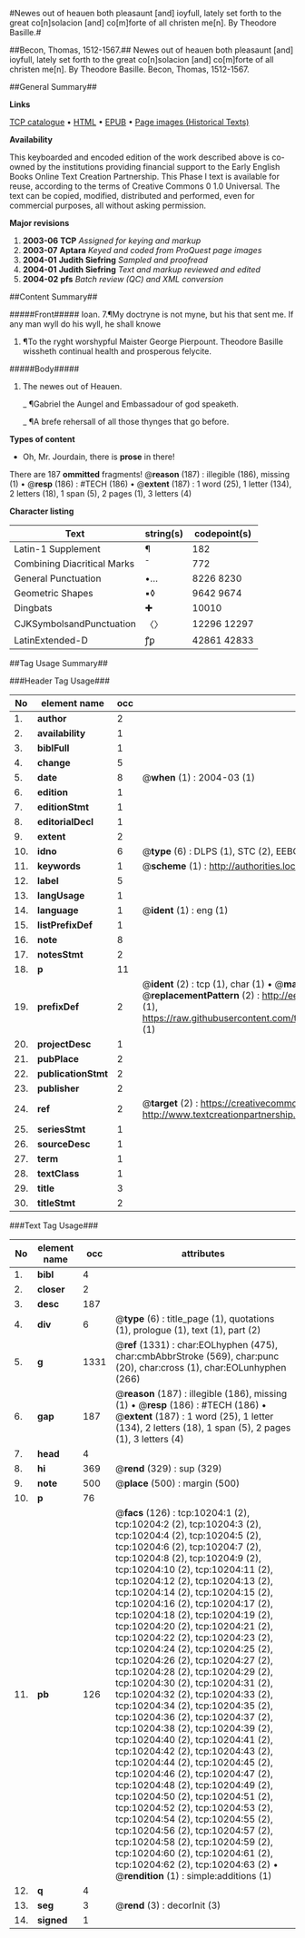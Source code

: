 #Newes out of heauen both pleasaunt [and] ioyfull, lately set forth to the great co[n]solacion [and] co[m]forte of all christen me[n]. By Theodore Basille.#

##Becon, Thomas, 1512-1567.##
Newes out of heauen both pleasaunt [and] ioyfull, lately set forth to the great co[n]solacion [and] co[m]forte of all christen me[n]. By Theodore Basille.
Becon, Thomas, 1512-1567.

##General Summary##

**Links**

[TCP catalogue](http://www.ota.ox.ac.uk/tcp/)  • 
[HTML](http://tei.it.ox.ac.uk/tcp/Texts-HTML/free/A06/A06966.html)  • 
[EPUB](http://tei.it.ox.ac.uk/tcp/Texts-EPUB/free/A06/A06966.epub) • 
[Page images (Historical Texts)](https://data.historicaltexts.jisc.ac.uk/view?pubId=eebo-99845312e&pageId=eebo-99845312e-10204-1)

**Availability**

This keyboarded and encoded edition of the
	       work described above is co-owned by the institutions
	       providing financial support to the Early English Books
	       Online Text Creation Partnership. This Phase I text is
	       available for reuse, according to the terms of Creative
	       Commons 0 1.0 Universal. The text can be copied,
	       modified, distributed and performed, even for
	       commercial purposes, all without asking permission.

**Major revisions**

1. __2003-06__ __TCP__ *Assigned for keying and markup*
1. __2003-07__ __Aptara__ *Keyed and coded from ProQuest page images*
1. __2004-01__ __Judith Siefring__ *Sampled and proofread*
1. __2004-01__ __Judith Siefring__ *Text and markup reviewed and edited*
1. __2004-02__ __pfs__ *Batch review (QC) and XML conversion*

##Content Summary##

#####Front#####
Ioan. 7.¶My doctryne is not myne, but his that sent me. If
any man wyll do his wyll, he shall knowe 
1. ¶To the ryght worshypful
Maister George Pierpount.
Theodore Basille wissheth
continual health and
prosperous felycite.

#####Body#####

1. The newes out of
Heauen.

    _ ¶Gabriel the Aungel and Embassadour
of god speaketh.

    _ ¶A brefe rehersall of all those
thynges that go
before.

**Types of content**

  * Oh, Mr. Jourdain, there is **prose** in there!

There are 187 **ommitted** fragments! 
 @__reason__ (187) : illegible (186), missing (1)  •  @__resp__ (186) : #TECH (186)  •  @__extent__ (187) : 1 word (25), 1 letter (134), 2 letters (18), 1 span (5), 2 pages (1), 3 letters (4)

**Character listing**


|Text|string(s)|codepoint(s)|
|---|---|---|
|Latin-1 Supplement|¶|182|
|Combining             Diacritical Marks|̄|772|
|General Punctuation|•…|8226 8230|
|Geometric Shapes|▪◊|9642 9674|
|Dingbats|✚|10010|
|CJKSymbolsandPunctuation|〈〉|12296 12297|
|LatinExtended-D|ꝭꝑ|42861 42833|

##Tag Usage Summary##

###Header Tag Usage###

|No|element name|occ|attributes|
|---|---|---|---|
|1.|__author__|2||
|2.|__availability__|1||
|3.|__biblFull__|1||
|4.|__change__|5||
|5.|__date__|8| @__when__ (1) : 2004-03 (1)|
|6.|__edition__|1||
|7.|__editionStmt__|1||
|8.|__editorialDecl__|1||
|9.|__extent__|2||
|10.|__idno__|6| @__type__ (6) : DLPS (1), STC (2), EEBO-CITATION (1), PROQUEST (1), VID (1)|
|11.|__keywords__|1| @__scheme__ (1) : http://authorities.loc.gov/ (1)|
|12.|__label__|5||
|13.|__langUsage__|1||
|14.|__language__|1| @__ident__ (1) : eng (1)|
|15.|__listPrefixDef__|1||
|16.|__note__|8||
|17.|__notesStmt__|2||
|18.|__p__|11||
|19.|__prefixDef__|2| @__ident__ (2) : tcp (1), char (1)  •  @__matchPattern__ (2) : ([0-9\-]+):([0-9IVX]+) (1), (.+) (1)  •  @__replacementPattern__ (2) : http://eebo.chadwyck.com/downloadtiff?vid=$1&page=$2 (1), https://raw.githubusercontent.com/textcreationpartnership/Texts/master/tcpchars.xml#$1 (1)|
|20.|__projectDesc__|1||
|21.|__pubPlace__|2||
|22.|__publicationStmt__|2||
|23.|__publisher__|2||
|24.|__ref__|2| @__target__ (2) : https://creativecommons.org/publicdomain/zero/1.0/ (1), http://www.textcreationpartnership.org/docs/. (1)|
|25.|__seriesStmt__|1||
|26.|__sourceDesc__|1||
|27.|__term__|1||
|28.|__textClass__|1||
|29.|__title__|3||
|30.|__titleStmt__|2||


###Text Tag Usage###

|No|element name|occ|attributes|
|---|---|---|---|
|1.|__bibl__|4||
|2.|__closer__|2||
|3.|__desc__|187||
|4.|__div__|6| @__type__ (6) : title_page (1), quotations (1), prologue (1), text (1), part (2)|
|5.|__g__|1331| @__ref__ (1331) : char:EOLhyphen (475), char:cmbAbbrStroke (569), char:punc (20), char:cross (1), char:EOLunhyphen (266)|
|6.|__gap__|187| @__reason__ (187) : illegible (186), missing (1)  •  @__resp__ (186) : #TECH (186)  •  @__extent__ (187) : 1 word (25), 1 letter (134), 2 letters (18), 1 span (5), 2 pages (1), 3 letters (4)|
|7.|__head__|4||
|8.|__hi__|369| @__rend__ (329) : sup (329)|
|9.|__note__|500| @__place__ (500) : margin (500)|
|10.|__p__|76||
|11.|__pb__|126| @__facs__ (126) : tcp:10204:1 (2), tcp:10204:2 (2), tcp:10204:3 (2), tcp:10204:4 (2), tcp:10204:5 (2), tcp:10204:6 (2), tcp:10204:7 (2), tcp:10204:8 (2), tcp:10204:9 (2), tcp:10204:10 (2), tcp:10204:11 (2), tcp:10204:12 (2), tcp:10204:13 (2), tcp:10204:14 (2), tcp:10204:15 (2), tcp:10204:16 (2), tcp:10204:17 (2), tcp:10204:18 (2), tcp:10204:19 (2), tcp:10204:20 (2), tcp:10204:21 (2), tcp:10204:22 (2), tcp:10204:23 (2), tcp:10204:24 (2), tcp:10204:25 (2), tcp:10204:26 (2), tcp:10204:27 (2), tcp:10204:28 (2), tcp:10204:29 (2), tcp:10204:30 (2), tcp:10204:31 (2), tcp:10204:32 (2), tcp:10204:33 (2), tcp:10204:34 (2), tcp:10204:35 (2), tcp:10204:36 (2), tcp:10204:37 (2), tcp:10204:38 (2), tcp:10204:39 (2), tcp:10204:40 (2), tcp:10204:41 (2), tcp:10204:42 (2), tcp:10204:43 (2), tcp:10204:44 (2), tcp:10204:45 (2), tcp:10204:46 (2), tcp:10204:47 (2), tcp:10204:48 (2), tcp:10204:49 (2), tcp:10204:50 (2), tcp:10204:51 (2), tcp:10204:52 (2), tcp:10204:53 (2), tcp:10204:54 (2), tcp:10204:55 (2), tcp:10204:56 (2), tcp:10204:57 (2), tcp:10204:58 (2), tcp:10204:59 (2), tcp:10204:60 (2), tcp:10204:61 (2), tcp:10204:62 (2), tcp:10204:63 (2)  •  @__rendition__ (1) : simple:additions (1)|
|12.|__q__|4||
|13.|__seg__|3| @__rend__ (3) : decorInit (3)|
|14.|__signed__|1||
